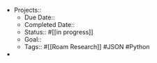 - Projects::
    - Due Date::
    - Completed Date::
    - Status:: #[[in progress]]
    - Goal::
    - Tags:: #[[Roam Research]] #JSON #Python
- 
